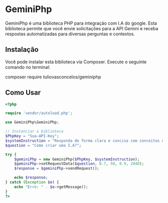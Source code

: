 # GeminiPhp

GeminiPhp é uma biblioteca PHP para integração com I.A do google. Esta biblioteca permite que você envie solicitações para a API Gemini e receba respostas automatizadas para diversas perguntas e contextos.

## Instalação

Você pode instalar esta biblioteca via Composer. Execute o seguinte comando no terminal:

composer require tuliovasconcelos/geminiphp


## Como Usar

```php
<?php

require 'vendor/autoload.php';

use GeminiPhp\GeminiPhp;

// Instanciar a biblioteca
$PhpKey = "Sua-API-Key";
$systemInstruction = "Responda de forma clara e concisa com conceitos do PHP.";
$question = "Como criar uma I.A?";

try {
    $geminiPhp = new GeminiPhp($PhpKey, $systemInstruction);
    $geminiPhp->setRequestData($question, 0.7, 50, 0.9, 2048);
    $response = $geminiPhp->sendRequest();

    echo $response;
} catch (Exception $e) {
    echo "Erro: " . $e->getMessage();
}
?>

